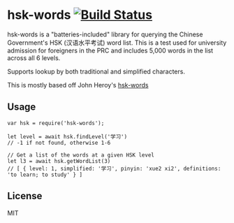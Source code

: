 # hsk-words [![Build Status](https://travis-ci.org/texh/hsk-words.svg)](https://travis-ci.org/texh/hsk-words)

hsk-words is a "batteries-included" library for querying the Chinese Government's HSK (汉语水平考试) word list. This is a test used for university admission for foreigners in the PRC and includes 5,000 words in the list across all 6 levels.

Supports lookup by both traditional and simplified characters.

This is mostly based off John Heroy's [hsk-words](https://www.npmjs.com/package/hsk-words)

## Usage

```
var hsk = require('hsk-words');

let level = await hsk.findLevel('学习')
// -1 if not found, otherwise 1-6

// Get a list of the words at a given HSK level
let l3 = await hsk.getWordList(3)
// [ { level: 1, simplified: '学习', pinyin: 'xue2 xi2', definitions: 'to learn; to study' } ]

```

## License

MIT
